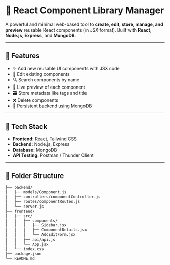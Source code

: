 # 🧩 React Component Library Manager

A powerful and minimal web-based tool to **create, edit, store, manage, and preview** reusable React components (in JSX format). Built with **React**, **Node.js**, **Express**, and **MongoDB**.

---

## 🚀 Features

- ✨ Add new reusable UI components with JSX code
- 📝 Edit existing components
- 🔍 Search components by name
- 🔧 Live preview of each component
- 🗃️ Store metadata like tags and title
- ❌ Delete components
- 💾 Persistent backend using MongoDB

---

## 🧱 Tech Stack

- **Frontend:** React, Tailwind CSS
- **Backend:** Node.js, Express
- **Database:** MongoDB
- **API Testing:** Postman / Thunder Client

---

## 📁 Folder Structure

```bash
├── backend/
│   ├── models/Component.js
│   ├── controllers/componentController.js
│   ├── routes/componentRoutes.js
│   └── server.js
├── frontend/
│   ├── src/
│   │   ├── components/
│   │   │   ├── Sidebar.jsx
│   │   │   ├── ComponentDetails.jsx
│   │   │   └── AddEditForm.jsx
│   │   ├── api/api.js
│   │   └── App.jsx
│   └── index.css
├── package.json
└── README.md
